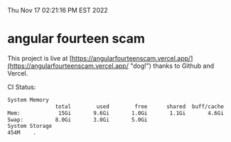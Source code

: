 Thu Nov 17 02:21:16 PM EST 2022

# angular fourteen scam


This project is live at [https://angularfourteenscam.vercel.app/](https://angularfourteenscam.vercel.app/ "dog!") thanks to Github and Vercel.

CI Status: 

```bash
System Memory
               total        used        free      shared  buff/cache   available
Mem:            15Gi       9.6Gi       1.0Gi       1.1Gi       4.6Gi       4.2Gi
Swap:          8.0Gi       3.0Gi       5.0Gi
System Storage
454M	.
```
```bash

